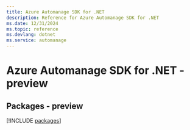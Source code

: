 ```yaml
---
title: Azure Automanage SDK for .NET
description: Reference for Azure Automanage SDK for .NET
ms.date: 12/31/2024
ms.topic: reference
ms.devlang: dotnet
ms.service: automanage
---
```

# Azure Automanage SDK for .NET - preview
## Packages - preview
[!INCLUDE [packages](automanage-index.md)]